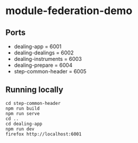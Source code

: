 # module-federation-demo

## Ports

* dealing-app = 6001
* dealing-dealings = 6002
* dealing-instruments = 6003
* dealing-prepare = 6004
* step-common-header = 6005

## Running locally

```
cd step-common-header
npm run build
npm run serve
cd ..
cd dealing-app
npm run dev
firefox http://localhost:6001
```
